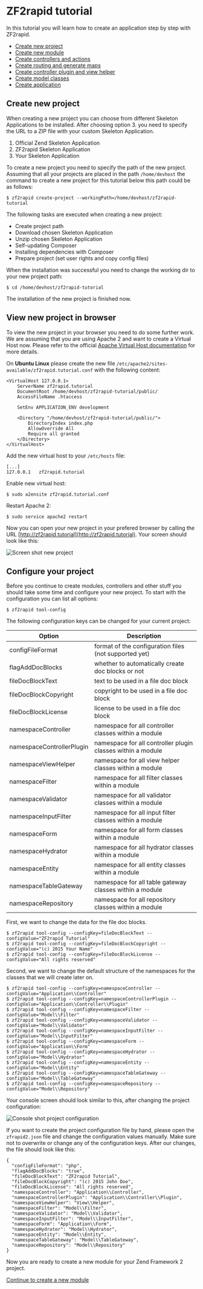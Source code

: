 # ZF2rapid tutorial

In this tutorial you will learn how to create an application step by step with
ZF2rapid.

 * [Create new project](tutorial-create-project.md)
 * [Create new module](tutorial-create-module.md)
 * [Create controllers and actions](tutorial-create-controllers-actions.md)
 * [Create routing and generate maps](tutorial-create-routing-maps.md)
 * [Create controller plugin and view helper](tutorial-create-controller-plugin-view-helper.md)
 * [Create model classes](tutorial-crud-create-model.md)
 * [Create application](tutorial-crud-application.md)

## Create new project

When creating a new project you can choose from different Skeleton Applications 
to be installed. After choosing option 3. you need to specify the URL to a ZIP 
file with your custom Skeleton Application.

 1. Official Zend Skeleton Application
 2. ZF2rapid Skeleton Application
 3. Your Skeleton Application

To create a new project you need to specify the path of the new project. 
Assuming that all your projects are placed in the path `/home/devhost` the 
command to create a new project for this tutorial below this path could be as 
follows:

    $ zf2rapid create-project --workingPath=/home/devhost/zf2rapid-tutorial

The following tasks are executed when creating a new project:

 * Create project path
 * Download chosen Skeleton Application
 * Unzip chosen Skeleton Application
 * Self-updating Composer
 * Installing dependencies with Composer
 * Prepare project (set user rights and copy config files)
 
When the installation was successful you need to change the working dir to 
your new project path:

    $ cd /home/devhost/zf2rapid-tutorial

The installation of the new project is finished now.

## View new project in browser

To view the new project in your browser you need to do some further work. We are
assuming that you are using Apache 2 and want to create a 
Virtual Host now. Please refer to the official 
[Apache Virtual Host documentation](http://httpd.apache.org/docs/2.2/en/vhosts/)
for more details.

On **Ubuntu Linux** please create the new file 
`/etc/apache2/sites-available/zf2rapid.tutorial.conf` with the following 
content:

    <VirtualHost 127.0.0.1>
	    ServerName zf2rapid.tutorial
	    DocumentRoot /home/devhost/zf2rapid-tutorial/public/
    	AccessFileName .htaccess

        SetEnv APPLICATION_ENV development

	    <Directory "/home/devhost/zf2rapid-tutorial/public/">
		    DirectoryIndex index.php
		    AllowOverride All
		    Require all granted
	    </Directory>
    </VirtualHost>

Add the new virtual host to your `/etc/hosts` file:

    [...]
    127.0.0.1	zf2rapid.tutorial

Enable new virtual host:

    $ sudo a2ensite zf2rapid.tutorial.conf 

Restart Apache 2:

    $ sudo service apache2 restart

Now you can open your new project in your prefered browser by calling the URL 
[http://zf2rapid.tutorial](http://zf2rapid.tutorial). Your screen should look 
like this:

![Screen shot new project](screen_new_project.jpg)

## Configure your project

Before you continue to create modules, controllers and other stuff you should 
take some time and configure your new project. To start with the configuration 
you can list all options:

    $ zf2rapid tool-config

The following configuration keys can be changed for your current project:

| Option                    | Description                                                 | 
| ------------------------- | ----------------------------------------------------------- | 
| configFileFormat          | format of the configuration files (not supported yet)       | 
| flagAddDocBlocks          | whether to automatically create doc blocks or not           | 
| fileDocBlockText          | text to be used in a file doc block                         | 
| fileDocBlockCopyright     | copyright to be used in a file doc block                    | 
| fileDocBlockLicense       | license to be used in a file doc block                      | 
| namespaceController       | namespace for all controller classes within a module        | 
| namespaceControllerPlugin | namespace for all controller plugin classes within a module | 
| namespaceViewHelper       | namespace for all view helper classes within a module       | 
| namespaceFilter           | namespace for all filter classes within a module            | 
| namespaceValidator        | namespace for all validator classes within a module         | 
| namespaceInputFilter      | namespace for all input filter classes within a module      | 
| namespaceForm             | namespace for all form classes within a module              | 
| namespaceHydrator         | namespace for all hydrator classes within a module          |
| namespaceEntity           | namespace for all entity classes within a module            |
| namespaceTableGateway     | namespace for all table gateway classes within a module     |
| namespaceRepository       | namespace for all repository classes within a module        |

First, we want to change the data for the file doc blocks.

    $ zf2rapid tool-config --configKey=fileDocBlockText --configValue="ZF2rapid Tutorial"
    $ zf2rapid tool-config --configKey=fileDocBlockCopyright --configValue="(c) 2015 Your Name"
    $ zf2rapid tool-config --configKey=fileDocBlockLicense --configValue="All rights reserved"

Second, we want to change the default structure of the namespaces for the 
classes that we will create later on.

    $ zf2rapid tool-config --configKey=namespaceController --configValue="Application\\Controller"
    $ zf2rapid tool-config --configKey=namespaceControllerPlugin --configValue="Application\\Controller\\Plugin"
    $ zf2rapid tool-config --configKey=namespaceFilter --configValue="Model\\Filter"
    $ zf2rapid tool-config --configKey=namespaceValidator --configValue="Model\\Validator"
    $ zf2rapid tool-config --configKey=namespaceInputFilter --configValue="Model\\InputFilter"
    $ zf2rapid tool-config --configKey=namespaceForm --configValue="Application\\Form"
    $ zf2rapid tool-config --configKey=namespaceHydrator --configValue="Model\\Hydrator"
    $ zf2rapid tool-config --configKey=namespaceEntity --configValue="Model\\Entity"
    $ zf2rapid tool-config --configKey=namespaceTableGateway --configValue="Model\\TableGateway"
    $ zf2rapid tool-config --configKey=namespaceRepository --configValue="Model\\Repository"

Your console screen should look similar to this, after changing the project 
configuration:

![Console shot project configuration](console_project_configuration.jpg)

If you want to create the project configuration file by hand, please open the 
`zfrapid2.json` file and change the configuration values manually. Make sure 
not to overwrite or change any of the configuration keys. After our changes, 
the file should look like this:
 
    {
      "configFileFormat": "php",
      "flagAddDocBlocks": "true",
      "fileDocBlockText": "ZF2rapid Tutorial",
      "fileDocBlockCopyright": "(c) 2015 John Doe",
      "fileDocBlockLicense": "All rights reserved",
      "namespaceController": "Application\\Controller",
      "namespaceControllerPlugin": "Application\\Controller\\Plugin",
      "namespaceViewHelper": "View\\Helper",
      "namespaceFilter": "Model\\Filter",
      "namespaceValidator": "Model\\Validator",
      "namespaceInputFilter": "Model\\InputFilter",
      "namespaceForm": "Application\\Form",
      "namespaceHydrator": "Model\\Hydrator",
      "namespaceEntity": "Model\\Entity",
      "namespaceTableGateway": "Model\\TableGateway",
      "namespaceRepository": "Model\\Repository"
    }

Now you are ready to create a new module for your Zend Framework 2 project.

[Continue to create a new module](tutorial-create-module.md)
